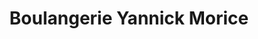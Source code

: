 ---
title: "Boulangerie Yannick Morice"
url: /ploermel/boulangerie-yannick-morice/
shop: boulangerie
---